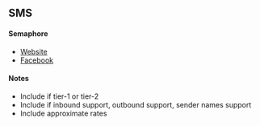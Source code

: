 ## SMS

#### Semaphore

- [Website](https://semaphore.co/)
- [Facebook](https://www.facebook.com/semaphoreapi)

#### Notes

- Include if tier-1 or tier-2
- Include if inbound support, outbound support, sender names support
- Include approximate rates